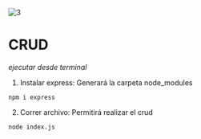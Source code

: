 ![3](https://user-images.githubusercontent.com/68760595/132798420-ea3224c8-4d73-478e-8afd-2d42461268b8.png)

# CRUD

*ejecutar desde terminal*

1. Instalar express:
Generará la carpeta node_modules

```
npm i express
```

2. Correr archivo:
Permitirá realizar el crud

```
node index.js
```
